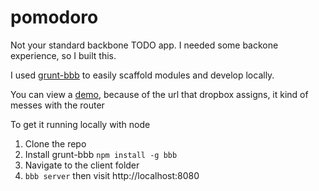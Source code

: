 pomodoro
========

Not your standard backbone TODO app. I needed some backone experience, so I built this. 


I used [grunt-bbb](https://github.com/backbone-boilerplate/grunt-bbb) to easily scaffold modules and develop locally.


You can view a [demo](https://dl.dropbox.com/u/138393/pomodoro/index.html), because of the url that dropbox assigns, 
it kind of messes with the router


To get it running locally with node


1. Clone the repo
2. Install grunt-bbb `npm install -g bbb` 
2. Navigate to the client folder
3. `bbb server` then visit http://localhost:8080